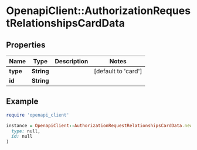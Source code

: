 # OpenapiClient::AuthorizationRequestRelationshipsCardData

## Properties

| Name | Type | Description | Notes |
| ---- | ---- | ----------- | ----- |
| **type** | **String** |  | [default to &#39;card&#39;] |
| **id** | **String** |  |  |

## Example

```ruby
require 'openapi_client'

instance = OpenapiClient::AuthorizationRequestRelationshipsCardData.new(
  type: null,
  id: null
)
```

